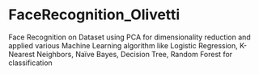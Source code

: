 # FaceRecognition_Olivetti
Face Recognition on Dataset using PCA for dimensionality reduction and applied various Machine Learning algorithm like Logistic Regression, K-Nearest Neighbors, Naïve Bayes, Decision Tree, Random Forest for classification 
